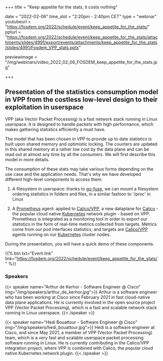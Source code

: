 +++
title = "Keep appetite for the stats, it costs nothing"

date = "2022-02-06"
time_slot = "2:20pm - 2:40pm CET"
type = "webinar"
youtubeurl = "https://fosdem.org/2022/schedule/event/keep_appetite_for_the_stats/"
ppturl =  "https://fosdem.org/2022/schedule/event/keep_appetite_for_the_stats/attachments/slides/4991/export/events/attachments/keep_appetite_for_the_stats/slides/4991/Fosdem_VPP_stats.pptx"

previewimage = "/img/webinars/video_2022_02_06_FOSDEM_keep_appetite_for_the_stats.jpg"

+++

## Presentation of the statistics consumption model in VPP from the costless low-level design to their exploitation in userspace

VPP (aka Vector Packet Processing) is a fast network stack running in Linux userspace. It is designed to handle packets with high performance, which makes gathering statistics efficiently a must have.

The model that has been chosen in VPP to provide up to date statistics is built upon shared memory and optimistic locking. The counters are updated in this shared memory at a rather low cost by the data plane and can be read out at almost any time by all the consumers. We will first describe this model in more details.

The consumption of these stats may take various forms depending on the use case and the application needs. That's why we have developed different high-level components to access them:

1) A filesystem in userspace: thanks to [go-fuse](https://github.com/hanwen/go-fuse), we can mount a filesystem ordering statistics in folders and files, in a similar fashion to '/proc' in Linux

2) A [Prometheus](https://prometheus.io/) agent: applied to [Calico/VPP](https://github.com/calico-vpp), a new dataplane for [Calico](https://www.tigera.io/project-calico/) - the popular cloud native [Kubernetes](https://kubernetes.io/) network plugin - based on VPP. Prometheus is integrated as a monitoring tool in order to export our statistics in the form of real-time metrics collected from targets. Metrics come from our pod interfaces statistics, and targets are [Calico/VPP](https://github.com/calico-vpp) agents running on our [Kubernetes](https://kubernetes.io/) cluster nodes.

During the presentation, you will have a quick demo of these components.


{{% btn txt="Event link" link="https://fosdem.org/2022/schedule/event/keep_appetite_for_the_stats/" %}}

### Speakers

{{< speaker name="Arthur de Kerhor - Software Engineer @ Cisco" img="/img/speakers/arthur_de_kerhor.jpg">}}
Arthur is a software engineer who has been working at Cisco since February 2021 in fast cloud-native data plane applications. He is currently involved in the open source project VPP (Vector Packet Processing), which is a fast and scalable network stack running in Linux userspace.
{{< /speaker >}}

{{< speaker name="Hedi Bouattour - Software Engineer @ Cisco" img="/img/speakers/hedi_bouattour.jpg">}}
Hedi is a software engineer at Cisco, and since May 2021, a member of VPP (Vector Packet Processing) team, which is a very fast and scalable userspace packet processing software running in Linux. He is currently contributing in the Calico/VPP integration project, where VPP is combined with Calico, the popular cloud native Kubernetes network plugin.
{{< /speaker >}}
